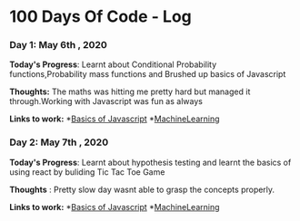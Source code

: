 # 100 Days Of Code - Log

### Day 1: May 6th , 2020

**Today's Progress**: Learnt about Conditional Probability functions,Probability mass functions and Brushed up basics of Javascript

**Thoughts:**  The maths was hitting me pretty hard but managed it through.Working with Javascript was fun as always

**Links to work:** 
          *[Basics of Javascript](https://github.com/Coding-Maniac/Reactjs/tree/master/JavascriptBasics)
          *[MachineLearning](https://github.com/Coding-Maniac/Machine-Learning/tree/master/code/DatascienceFromScratch)

### Day 2: May 7th , 2020
**Today's Progress**: Learnt about hypothesis testing and learnt the basics of using react by buliding Tic Tac Toe Game

**Thoughts** : Pretty slow day wasnt able to grasp the concepts properly.

**Links to work:** 
          *[Basics of Javascript](https://github.com/Coding-Maniac/Reactjs/tree/master/JavascriptBasics)
          *[MachineLearning](https://github.com/Coding-Maniac/Machine-Learning/tree/master/code/DatascienceFromScratch)
